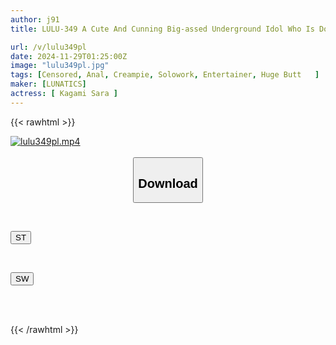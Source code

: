 ```yaml
---
author: j91
title: LULU-349 A Cute And Cunning Big-assed Underground Idol Who Is Doing Off-line Sex Pillow Business Is Developed Into An Asshole Drug-induced Sex With An Aphrodisiac, And Turned Into An Ex-masochist Anal Creampie Cum-filled Meat Urinal Who Goes Crazy With Anal Sex. Sara Kagami

url: /v/lulu349pl
date: 2024-11-29T01:25:00Z
image: "lulu349pl.jpg"
tags: [Censored, Anal, Creampie, Solowork, Entertainer, Huge Butt	]
maker: [LUNATICS]
actress: [ Kagami Sara ]
---
```



{{< rawhtml >}}

<div class="video" data-videoid="6BjALmwoqRfZjW">
    <a href="javascript:;">
        <img src="/v/lulu349pl/lulu349pl.jpg" width="WIDTH" height="HEIGHT" alt="lulu349pl.mp4" loading="lazy">
    </a>
</div>

<script type="text/javascript" src="https://j91.asia/asset/on-demand-st.js"></script>

<br>
  <link rel="stylesheet" href="https://j91.asia/asset/bs5.css">
  
  <center>
  <button class="btn btn-primary" type="button" data-bs-toggle="collapse" data-bs-target=".multi-collapse" aria-expanded="false" aria-controls="multiCollapseExample1 multiCollapseExample2"><h2>Download</h2></button></center>
</p>
<div class="row">
  <div class="col">
    <div class="collapse multi-collapse" id="multiCollapseExample1">
      <div class="card card-body">
	      	      <br>
<div class="buttons">  
<p><a href="/v/lulu349pl/st.html" target="_blank"><button class="btn-hover color-3"><i class="fa fa-download"></i> ST</button></a></p></div>
    </div>
  </div>
</div>
  <div class="col">
    <div class="collapse multi-collapse" id="multiCollapseExample2">
      <div class="card card-body">
	      <br>
<div class="buttons">
<p><a href="/v/lulu349pl/sw.html" target="_blank"><button class="btn-hover color-2"><i class="fa fa-download"></i> SW</button></a></p></div>
<br><br>
      </div>
    </div>
  </div>
</div>

{{< /rawhtml >}}